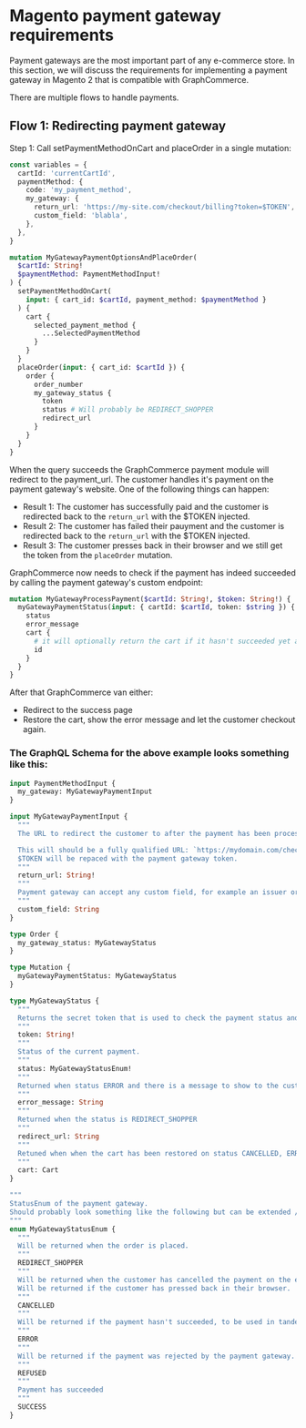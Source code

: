# Magento payment gateway requirements

Payment gateways are the most important part of any e-commerce store. In this
section, we will discuss the requirements for implementing a payment gateway in
Magento 2 that is compatible with GraphCommerce.

There are multiple flows to handle payments.

## Flow 1: Redirecting payment gateway

Step 1: Call setPaymentMethodOnCart and placeOrder in a single mutation:

```ts
const variables = {
  cartId: 'currentCartId',
  paymentMethod: {
    code: 'my_payment_method',
    my_gateway: {
      return_url: 'https://my-site.com/checkout/billing?token=$TOKEN',
      custom_field: 'blabla',
    },
  },
}
```

```graphql
mutation MyGatewayPaymentOptionsAndPlaceOrder(
  $cartId: String!
  $paymentMethod: PaymentMethodInput!
) {
  setPaymentMethodOnCart(
    input: { cart_id: $cartId, payment_method: $paymentMethod }
  ) {
    cart {
      selected_payment_method {
        ...SelectedPaymentMethod
      }
    }
  }
  placeOrder(input: { cart_id: $cartId }) {
    order {
      order_number
      my_gateway_status {
        token
        status # Will probably be REDIRECT_SHOPPER
        redirect_url
      }
    }
  }
}
```

When the query succeeds the GraphCommerce payment module will redirect to the
payment_url. The customer handles it's payment on the payment gateway's website.
One of the following things can happen:

- Result 1: The customer has successfully paid and the customer is redirected
  back to the `return_url` with the $TOKEN injected.
- Result 2: The customer has failed their pauyment and the customer is
  redirected back to the `return_url` with the $TOKEN injected.
- Result 3: The customer presses back in their browser and we still get the
  token from the `placeOrder` mutation.

GraphCommerce now needs to check if the payment has indeed succeeded by calling
the payment gateway's custom endpoint:

```graphql
mutation MyGatewayProcessPayment($cartId: String!, $token: String!) {
  myGatewayPaymentStatus(input: { cartId: $cartId, token: $string }) {
    status
    error_message
    cart {
      # it will optionally return the cart if it hasn't succeeded yet and is recovered.
      id
    }
  }
}
```

After that GraphCommerce van either:

- Redirect to the success page
- Restore the cart, show the error message and let the customer checkout again.

### The GraphQL Schema for the above example looks something like this:

```graphql
input PaymentMethodInput {
  my_gateway: MyGatewayPaymentInput
}

input MyGatewayPaymentInput {
  """
  The URL to redirect the customer to after the payment has been processed.

  This will should be a fully qualified URL: `https://mydomain.com/checkout/payment?token=$TOKEN`
  $TOKEN will be repaced with the payment gateway token.
  """
  return_url: String!
  """
  Payment gateway can accept any custom field, for example an issuer or any additional information that can be configured in the checkout.
  """
  custom_field: String
}

type Order {
  my_gateway_status: MyGatewayStatus
}

type Mutation {
  myGatewayPaymentStatus: MyGatewayStatus
}

type MyGatewayStatus {
  """
  Returns the secret token that is used to check the payment status and is understood by the external payment gateway.
  """
  token: String!
  """
  Status of the current payment.
  """
  status: MyGatewayStatusEnum!
  """
  Returned when status ERROR and there is a message to show to the customer from the gateway
  """
  error_message: String
  """
  Returned when the status is REDIRECT_SHOPPER
  """
  redirect_url: String
  """
  Retuned when when the cart has been restored on status CANCELLED, ERROR, REFUSED
  """
  cart: Cart
}

"""
StatusEnum of the payment gateway.
Should probably look something like the following but can be extended / reduced according payment gateway's requirements.
"""
enum MyGatewayStatusEnum {
  """
  Will be returned when the order is placed.
  """
  REDIRECT_SHOPPER
  """
  Will be returned when the customer has cancelled the payment on the external site.
  Will be returned if the customer has pressed back in their browser.
  """
  CANCELLED
  """
  Will be returned if the payment hasn't succeeded, to be used in tandem with error_message
  """
  ERROR
  """
  Will be returned if the payment was rejected by the payment gateway.
  """
  REFUSED
  """
  Payment has succeeded
  """
  SUCCESS
}
```
